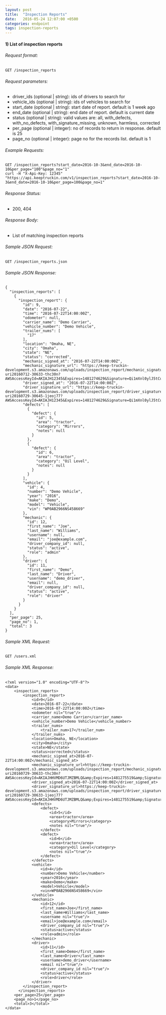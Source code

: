 ```yaml
---
layout: post
title:  "Inspection Reports"
date:   2016-05-24 12:07:00 +0500
categories: endpoint
tags: inspection-reports
---
```


#### 1) List of inspection reports

###### Request format:

```
GET /inspection_reports
```

###### Request parameters:

+ driver_ids (optional &#124; string): ids of drivers to search for
+ vehicle_ids (optional &#124; string): ids of vehicles to search for
+ start_date (optional &#124; string): start date of report. default is 1 week ago
+ end_date (optional &#124; string): end date of report. default is current date
+ status (optional &#124; string): valid values are: all, with_defects, with_no_defects, with_signature_missing, unknown, harmless, corrected
+ per_page (optional &#124; integer): no of records to return in response. default is 25
+ page_no (optional &#124; integer): page no for the records list. default is 1

###### Example Requests:

```
GET /inspection_reports?start_date=2016-10-3&end_date=2016-10-10&per_page="100"&page_no="1"
curl -H "X-Api-Key: 12345" "https://api.keeptruckin.com/v1/inspection_reports?start_date=2016-10-3&end_date=2016-10-10&per_page=100&page_no=1"
```

###### Response Status:

+ 200, 404

###### Response Body:

+ List of matching inspection reports

###### Sample JSON Request:

```
GET /inspection_reports.json
```

###### Sample JSON Response:

```
{
  "inspection_reports": [
    {
      "inspection_report": {
        "id": 9,
        "date": "2016-07-22",
        "time": "2016-07-22T14:00:00Z",
        "odometer": null,
        "carrier_name": "Demo Carrier",
        "vehicle_number": "Demo Vehicle",
        "trailer_nums": [
          "17"
        ],
        "location": "Omaha, NE",
        "city": "Omaha",
        "state": "NE",
        "status": "corrected",
        "mechanic_signed_at": "2016-07-22T14:00:00Z",
        "mechanic_signature_url": "https://keep-truckin-development.s3.amazonaws.com/uploads/inspection_report/mechanic_signature_upload/9/open-uri20160712-30633-thc30n?AWSAccessKeyId=AKIAJH12345&Expires=1481274629&Signature=Qi1mXnl0ylJ5tCuds789Ocq44L4%3D",
        "driver_signed_at": "2016-07-22T14:00:00Z",
        "driver_signature_url": "https://keep-truckin-development.s3.amazonaws.com/uploads/inspection_report/driver_signature_upload/9/open-uri20160729-30645-1jeoj77?AWSAccessKeyId=AKIAJH12345&Expires=1481274629&Signature=Qi1mXnl0ylJ5tCuds789Ocq44L4%3D",
        "defects": [
          {
            "defect": {
              "id": 5,
              "area": "tractor",
              "category": "Mirrors",
              "notes": null
            }
          },
          {
            "defect": {
              "id": 6,
              "area": "tractor",
              "category": "Oil Level",
              "notes": null
            }
          }
        ],
        "vehicle": {
          "id": 4,
          "number": "Demo Vehicle",
          "year": "2016",
          "make": "Demo",
          "model": "Vehicle",
          "vin": "WP0AB2966NS458669"
        },
        "mechanic": {
          "id": 12,
          "first_name": "Joe",
          "last_name": "Williams",
          "username": null,
          "email": "joe@example.com",
          "driver_company_id": null,
          "status": "active",
          "role": "admin"
        },
        "driver": {
          "id": 11,
          "first_name": "Demo",
          "last_name": "Driver",
          "username": "demo_driver",
          "email": null,
          "driver_company_id": null,
          "status": "active",
          "role": "driver"
        }
      }
    }
  ],
  "per_page": 25,
  "page_no": 1,
  "total": 3
}
```

###### Sample XML Request:

```
GET /users.xml
```

###### Sample XML Response:

```
<?xml version="1.0" encoding="UTF-8"?>
<data>
    <inspection_reports>
        <inspection_report>
            <id>9</id>
            <date>2016-07-22</date>
            <time>2016-07-22T14:00:00Z</time>
            <odometer nil="true"/>
            <carrier_name>Demo Carrier</carrier_name>
            <vehicle_number>Demo Vehicle</vehicle_number>
            <trailer_nums>
                <trailer_num>17</trailer_num>
            </trailer_nums>
            <location>Omaha, NE</location>
            <city>Omaha</city>
            <state>NE</state>
            <status>corrected</status>
            <mechanic_signed_at>2016-07-22T14:00:00Z</mechanic_signed_at>
            <mechanic_signature_url>https://keep-truckin-development.s3.amazonaws.com/uploads/inspection_report/mechanic_signature_upload/9/open-uri20160729-30633-thc30n?AWSAccessKeyId=AKIAJHHVMD6UTJMZBMLQ&amp;Expires=1481275519&amp;Signature=dtBQJE%2Fj9891aui%2BN8RNCMZfNCc%3D</mechanic_signature_url>
            <driver_signed_at>2016-07-22T14:00:00Z</driver_signed_at>
            <driver_signature_url>https://keep-truckin-development.s3.amazonaws.com/uploads/inspection_report/driver_signature_upload/9/open-uri20160729-30633-1jeoj77?AWSAccessKeyId=AKIAJHHVMD6UTJMZBMLQ&amp;Expires=1481275519&amp;Signature=cnmAZmkCK9p2EnKKXPilPz4ntWM%3D</driver_signature_url>
            <defects>
                <defect>
                    <id>5</id>
                    <area>tractor</area>
                    <category>Mirrors</category>
                    <notes nil="true"/>
                </defect>
                <defect>
                    <id>6</id>
                    <area>tractor</area>
                    <category>Oil Level</category>
                    <notes nil="true"/>
                </defect>
            </defects>
            <vehicle>
                <id>4</id>
                <number>Demo Vehicle</number>
                <year>2016</year>
                <make>Demo</make>
                <model>Vehicle</model>
                <vin>WP0AB2966NS458669</vin>
            </vehicle>
            <mechanic>
                <id>12</id>
                <first_name>Joe</first_name>
                <last_name>Williams</last_name>
                <username nil="true"/>
                <email>joe@example.com</email>
                <driver_company_id nil="true"/>
                <status>active</status>
                <role>admin</role>
            </mechanic>
            <driver>
                <id>11</id>
                <first_name>Demo</first_name>
                <last_name>Driver</last_name>
                <username>demo_driver</username>
                <email nil="true"/>
                <driver_company_id nil="true"/>
                <status>active</status>
                <role>driver</role>
            </driver>
        </inspection_report>
      </inspection_reports>
    <per_page>25</per_page>
    <page_no>1</page_no>
    <total>3</total>
</data>
```